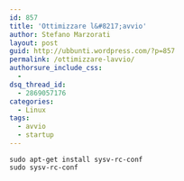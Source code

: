 ```yaml
---
id: 857
title: 'Ottimizzare l&#8217;avvio'
author: Stefano Marzorati
layout: post
guid: http://ubbunti.wordpress.com/?p=857
permalink: /ottimizzare-lavvio/
authorsure_include_css:
  - 
dsq_thread_id:
  - 2869057176
categories:
  - Linux
tags:
  - avvio
  - startup
---
```

`sudo apt-get install sysv-rc-conf`  
`sudo sysv-rc-conf`
